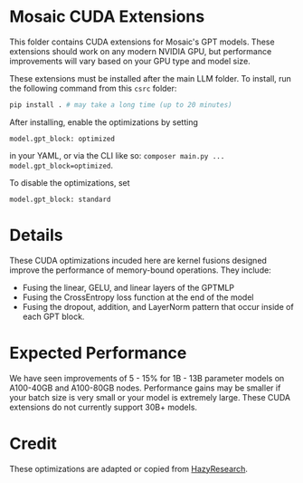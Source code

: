 # Mosaic CUDA Extensions
This folder contains CUDA extensions for Mosaic's GPT models. These extensions should work on any modern NVIDIA GPU, but performance improvements will vary based on your GPU type and model size.

These extensions must be installed after the main LLM folder. To install, run the following command from this `csrc` folder:
```bash
pip install . # may take a long time (up to 20 minutes)
```

After installing, enable the optimizations by setting
```
model.gpt_block: optimized
```
in your YAML, or via the CLI like so: `composer main.py ... model.gpt_block=optimized`.

To disable the optimizations, set
```
model.gpt_block: standard
```
# Details
These CUDA optimizations incuded here are kernel fusions designed improve the performance of memory-bound operations. They include:
* Fusing the linear, GELU, and linear layers of the GPTMLP
* Fusing the CrossEntropy loss function at the end of the model
* Fusing the dropout, addition, and LayerNorm pattern that occur inside of each GPT block.

# Expected Performance
We have seen improvements of 5 - 15% for 1B - 13B parameter models on A100-40GB and A100-80GB nodes. Performance gains may be smaller if your batch size is very small or your model is extremely large. These CUDA extensions do not currently support 30B+ models.

# Credit
These optimizations are adapted or copied from [HazyResearch](https://github.com/HazyResearch/).
